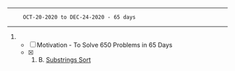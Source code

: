 ***
         OCT-20-2020 to DEC-24-2020 - 65 days
***
1. - [ ] Motivation - To Solve 650 Problems in 65 Days
    - [x] 1. B. [Substrings Sort](https://codeforces.com/contest/988/problem/B)